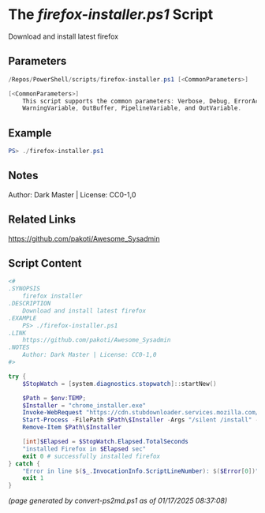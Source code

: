 The *firefox-installer.ps1* Script
===========================

Download and install latest firefox

Parameters
----------
```powershell
/Repos/PowerShell/scripts/firefox-installer.ps1 [<CommonParameters>]

[<CommonParameters>]
    This script supports the common parameters: Verbose, Debug, ErrorAction, ErrorVariable, WarningAction, 
    WarningVariable, OutBuffer, PipelineVariable, and OutVariable.
```

Example
-------
```powershell
PS> ./firefox-installer.ps1

```

Notes
-----
Author: Dark Master | License: CC0-1,0

Related Links
-------------
https://github.com/pakoti/Awesome_Sysadmin

Script Content
--------------
```powershell
<#
.SYNOPSIS
	firefox installer
.DESCRIPTION
	Download and install latest firefox 
.EXAMPLE
	PS> ./firefox-installer.ps1                            
.LINK
	https://github.com/pakoti/Awesome_Sysadmin
.NOTES
	Author: Dark Master | License: CC0-1,0
#>

try {
	$StopWatch = [system.diagnostics.stopwatch]::startNew()

	$Path = $env:TEMP;
	$Installer = "chrome_installer.exe"
	Invoke-WebRequest "https://cdn.stubdownloader.services.mozilla.com/builds/firefox-stub/en-US/win/c0c2728dec93a47f981393e20cb0793bafd3a455e152118836bde89b2f02b614/Firefox%20Installer.exe" -OutFile $Path\$Installer
	Start-Process -FilePath $Path\$Installer -Args "/silent /install" -Verb RunAs -Wait
	Remove-Item $Path\$Installer

	[int]$Elapsed = $StopWatch.Elapsed.TotalSeconds
	"installed Firefox in $Elapsed sec"
	exit 0 # successfully installed firefox
} catch {
	"Error in line $($_.InvocationInfo.ScriptLineNumber): $($Error[0])"
	exit 1
}


```

*(page generated by convert-ps2md.ps1 as of 01/17/2025 08:37:08)*
